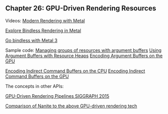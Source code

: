 ##  Chapter 26: GPU-Driven Rendering Resources

Videos:
[Modern Rendering with Metal](https://developer.apple.com/videos/play/wwdc2019/601/)

[Explore Bindless Rendering in Metal](https://developer.apple.com/videos/play/wwdc2021/10286/)

[Go bindless with Metal 3](https://developer.apple.com/wwdc22/10101)

Sample code:
[Managing groups of resources with argument buffers](https://developer.apple.com/documentation/metal/buffers/managing_groups_of_resources_with_argument_buffers)
[Using Argument Buffers with Resource Heaps](https://developer.apple.com/documentation/metal/buffers/using_argument_buffers_with_resource_heaps/)
[Encoding Argument Buffers on the GPU](https://developer.apple.com/documentation/metal/buffers/encoding_argument_buffers_on_the_gpu/)

[Encoding Indirect Command Buffers on the CPU](https://developer.apple.com/documentation/metal/indirect_command_encoding/encoding_indirect_command_buffers_on_the_cpu/)
[Encoding Indirect Command Buffers on the GPU](https://developer.apple.com/documentation/metal/indirect_command_encoding/encoding_indirect_command_buffers_on_the_gpu/)

The concepts in other APIs:

[GPU-Driven Rendering Pipelines SIGGRAPH 2015](https://advances.realtimerendering.com/s2015/aaltonenhaar_siggraph2015_combined_final_footer_220dpi.pdf)

[Comparison of Nanite to the above GPU-driven rendering tech](https://twitter.com/sebaaltonen/status/1402951008830070790)
